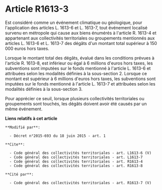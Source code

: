 # Article R1613-3

Est considéré comme un événement climatique ou géologique, pour l'application des articles L. 1613-6 et L. 1613-7, tout
événement localisé survenu en métropole qui cause aux biens énumérés à l'article R. 1613-4 et appartenant aux collectivités
territoriales ou groupements mentionnés aux articles L. 1613-6 et L. 1613-7 des dégâts d'un montant total supérieur à 150 000
euros hors taxes. 

Lorsque le montant total des dégâts, évalué dans les conditions prévues à l'article R. 1613-8, est inférieur ou égal à 6
millions d'euros hors taxes, les subventions sont imputées sur le fonds mentionné à l'article L. 1613-6 et attribuées selon
les modalités définies à la sous-section 2. Lorsque ce montant est supérieur à 6 millions d'euros hors taxes, les subventions
sont imputées sur le fonds mentionné à l'article L. 1613-7 et attribuées selon les modalités définies à la sous-section 3. 

Pour apprécier ce seuil, lorsque plusieurs collectivités territoriales ou groupements sont touchés, les dégâts doivent avoir
été causés par un même événement.

**Liens relatifs à cet article**

	**Modifié par**:

	  - Décret n°2015-693 du 18 juin 2015 - art. 1

	**Cite**:

	  - Code général des collectivités territoriales - art. L1613-6 (V)
	  - Code général des collectivités territoriales - art. L1613-7
	  - Code général des collectivités territoriales - art. R1613-4
	  - Code général des collectivités territoriales - art. R1613-8

	**Cité par**:

	  - Code général des collectivités territoriales - art. R1613-7 (V)
